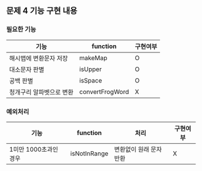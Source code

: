 ## 문제 4 기능 구현 내용

### 필요한 기능

| 기능            | function    | 구현여부 |
|---------------|-------------|------|
| 해시맵에 변환문자 저장  | makeMap     | O    |
| 대소문자 판별       | isUpper     | O    |
| 공백 판별         | isSpace     | O    |
| 청개구리 알파벳으로 변환 | convertFrogWord | X    |

### 예외처리

| 기능             | function      | 처리            | 구현여부 |
|----------------|---------------|---------------|------|
| 1미만 1000초과인 경우 | isNotInRange  | 변환없이 원래 문자 반환 |X    |
